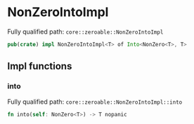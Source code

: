 # NonZeroIntoImpl

Fully qualified path: `core::zeroable::NonZeroIntoImpl`

```rust
pub(crate) impl NonZeroIntoImpl<T> of Into<NonZero<T>, T>
```

## Impl functions

### into

Fully qualified path: `core::zeroable::NonZeroIntoImpl::into`

```rust
fn into(self: NonZero<T>) -> T nopanic
```



